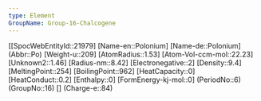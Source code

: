 ```yaml
---
type: Element
GroupName: Group-16-Chalcogene
---
```

[[SpocWebEntityId::21979]
[Name-en::Polonium]
[Name-de::Polonium]
(Abbr::Po)
[Weight-u::209]
[AtomRadius::1.53]
[Atom-Vol-ccm-mol::22.23]
[Unknown2::1.46]
[Radius-nm::8.42]
[Electronegative::2]
[Density::9.4]
[MeltingPoint::254]
[BoilingPoint::962]
[HeatCapacity::0]
[HeatConduct::0.2]
[Enthalpy::0]
[FormEnergy-kj-mol::0]
(PeriodNo::6)
(GroupNo::16)
[]
(Charge-e::84)

